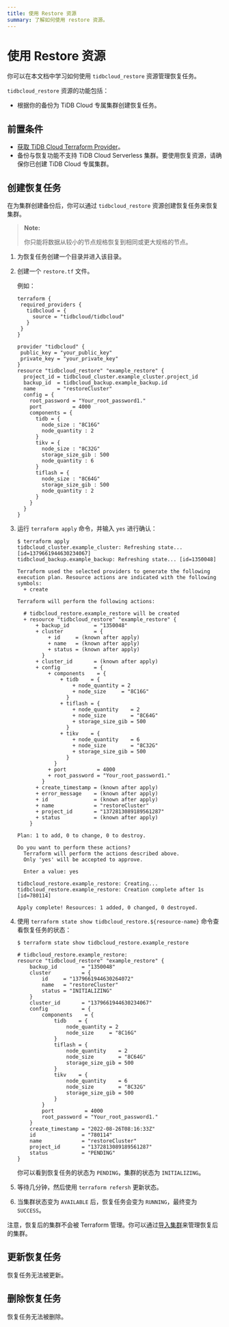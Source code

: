```yaml
---
title: 使用 Restore 资源
summary: 了解如何使用 restore 资源。
---
```


# 使用 Restore 资源

你可以在本文档中学习如何使用 `tidbcloud_restore` 资源管理恢复任务。

`tidbcloud_restore` 资源的功能包括：

- 根据你的备份为 TiDB Cloud 专属集群创建恢复任务。

## 前置条件

- [获取 TiDB Cloud Terraform Provider](/tidb-cloud/terraform-get-tidbcloud-provider.md)。
- 备份与恢复功能不支持 TiDB Cloud Serverless 集群。要使用恢复资源，请确保你已创建 TiDB Cloud 专属集群。

## 创建恢复任务

在为集群创建备份后，你可以通过 `tidbcloud_restore` 资源创建恢复任务来恢复集群。

> **Note:**
>
> 你只能将数据从较小的节点规格恢复到相同或更大规格的节点。

1. 为恢复任务创建一个目录并进入该目录。

2. 创建一个 `restore.tf` 文件。

    例如：

    ```
    terraform {
     required_providers {
       tidbcloud = {
         source = "tidbcloud/tidbcloud"
       }
     }
   }

   provider "tidbcloud" {
     public_key = "your_public_key"
     private_key = "your_private_key"
   }
    resource "tidbcloud_restore" "example_restore" {
      project_id = tidbcloud_cluster.example_cluster.project_id
      backup_id  = tidbcloud_backup.example_backup.id
      name       = "restoreCluster"
      config = {
        root_password = "Your_root_password1."
        port          = 4000
        components = {
          tidb = {
            node_size : "8C16G"
            node_quantity : 2
          }
          tikv = {
            node_size : "8C32G"
            storage_size_gib : 500
            node_quantity : 6
          }
          tiflash = {
            node_size : "8C64G"
            storage_size_gib : 500
            node_quantity : 2
          }
        }
      }
    }
    ```

3. 运行 `terraform apply` 命令，并输入 `yes` 进行确认：

    ```
    $ terraform apply
    tidbcloud_cluster.example_cluster: Refreshing state... [id=1379661944630234067]
    tidbcloud_backup.example_backup: Refreshing state... [id=1350048]

    Terraform used the selected providers to generate the following execution plan. Resource actions are indicated with the following symbols:
      + create

    Terraform will perform the following actions:

      # tidbcloud_restore.example_restore will be created
      + resource "tidbcloud_restore" "example_restore" {
          + backup_id        = "1350048"
          + cluster          = {
              + id     = (known after apply)
              + name   = (known after apply)
              + status = (known after apply)
            }
          + cluster_id       = (known after apply)
          + config           = {
              + components    = {
                  + tidb    = {
                      + node_quantity = 2
                      + node_size     = "8C16G"
                    }
                  + tiflash = {
                      + node_quantity    = 2
                      + node_size        = "8C64G"
                      + storage_size_gib = 500
                    }
                  + tikv    = {
                      + node_quantity    = 6
                      + node_size        = "8C32G"
                      + storage_size_gib = 500
                    }
                }
              + port          = 4000
              + root_password = "Your_root_password1."
            }
          + create_timestamp = (known after apply)
          + error_message    = (known after apply)
          + id               = (known after apply)
          + name             = "restoreCluster"
          + project_id       = "1372813089189561287"
          + status           = (known after apply)
        }

    Plan: 1 to add, 0 to change, 0 to destroy.

    Do you want to perform these actions?
      Terraform will perform the actions described above.
      Only 'yes' will be accepted to approve.

      Enter a value: yes

    tidbcloud_restore.example_restore: Creating...
    tidbcloud_restore.example_restore: Creation complete after 1s [id=780114]

    Apply complete! Resources: 1 added, 0 changed, 0 destroyed.
    ```

4. 使用 `terraform state show tidbcloud_restore.${resource-name}` 命令查看恢复任务的状态：

    ```
    $ terraform state show tidbcloud_restore.example_restore

    # tidbcloud_restore.example_restore:
    resource "tidbcloud_restore" "example_restore" {
        backup_id        = "1350048"
        cluster          = {
            id     = "1379661944630264072"
            name   = "restoreCluster"
            status = "INITIALIZING"
        }
        cluster_id       = "1379661944630234067"
        config           = {
            components    = {
                tidb    = {
                    node_quantity = 2
                    node_size     = "8C16G"
                }
                tiflash = {
                    node_quantity    = 2
                    node_size        = "8C64G"
                    storage_size_gib = 500
                }
                tikv    = {
                    node_quantity    = 6
                    node_size        = "8C32G"
                    storage_size_gib = 500
                }
            }
            port          = 4000
            root_password = "Your_root_password1."
        }
        create_timestamp = "2022-08-26T08:16:33Z"
        id               = "780114"
        name             = "restoreCluster"
        project_id       = "1372813089189561287"
        status           = "PENDING"
    }
    ```

    你可以看到恢复任务的状态为 `PENDING`，集群的状态为 `INITIALIZING`。

5. 等待几分钟，然后使用 `terraform refersh` 更新状态。

6. 当集群状态变为 `AVAILABLE` 后，恢复任务会变为 `RUNNING`，最终变为 `SUCCESS`。

注意，恢复后的集群不会被 Terraform 管理。你可以通过[导入集群](/tidb-cloud/terraform-use-cluster-resource.md#import-a-cluster)来管理恢复后的集群。

## 更新恢复任务

恢复任务无法被更新。

## 删除恢复任务

恢复任务无法被删除。